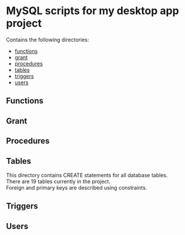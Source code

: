 # MySQL scripts for my desktop app project
Contains the following directories:
- [functions](#functions)
- [grant](#grant)
- [procedures](#procedures)
- [tables](#tables)
- [triggers](triggers)
- [users](#users)

## Functions
## Grant
## Procedures
## Tables
This directory contains CREATE statements for all database tables.  
There are 19 tables currently in the project.  
Foreign and primary keys are described using constraints.


## Triggers
## Users